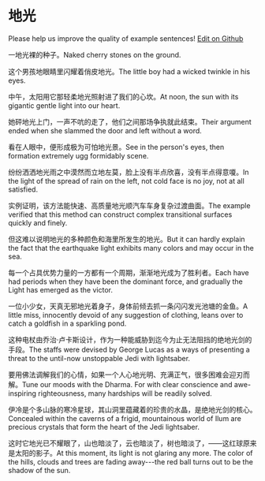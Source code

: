 # 地光

Please help us improve the quality of example sentences! [Edit on Github](https://github.com/jiyushe/jiyu-example-sentence-source/blob/main/chinese/diguang.md)

<p><span class="chinese">一地光裸的种子。</span><span class="english">Naked cherry stones on the ground.</span></p>

<p><span class="chinese">这个男孩地眼睛里闪耀着俏皮地光。</span><span class="english">The little boy had a wicked twinkle in his eyes.</span></p>

<p><span class="chinese">中午，太阳用它那轻柔地光照射进了我们的心坎。</span><span class="english">At noon, the sun with its gigantic gentle light into our heart.</span></p>

<p><span class="chinese">她砰地光上门，一声不吭的走了，他们之间那场争执就此结束。</span><span class="english">Their argument ended when she slammed the door and left without a word.</span></p>

<p><span class="chinese">看在人眼中，便形成极为可怕地光景。</span><span class="english">See in the person's eyes, then formation extremely ugg formidably scene.</span></p>

<p><span class="chinese">纷纷洒洒地光雨之中漠然而立地左莫，脸上没有半点欣喜，没有半点得意嗄。</span><span class="english">In the light of the spread of rain on the left, not cold face is no joy, not at all satisfied.</span></p>

<p><span class="chinese">实例证明，该方法能快速、高质量地光顺汽车车身复杂过渡曲面。</span><span class="english">The example verified that this method can construct complex transitional surfaces quickly and finely.</span></p>

<p><span class="chinese">但这难以说明地光的多种颜色和海里所发生的地光。</span><span class="english">But it can hardly explain the fact that the earthquake light exhibits many colors and may occur in the sea.</span></p>

<p><span class="chinese">每一个占具优势力量的一方都有一个周期，渐渐地光成为了胜利者。</span><span class="english">Each have had periods when they have been the dominant force, and gradually the Light has emerged as the victor.</span></p>

<p><span class="chinese">一位小少女，天真无邪地光着身子，身体前倾去抓一条闪闪发光池塘的金鱼。</span><span class="english">A little miss, innocently devoid of any suggestion of clothing, leans over to catch a goldfish in a sparkling pond.</span></p>

<p><span class="chinese">这种电杖由乔治·卢卡斯设计，作为一种能威胁到迄今为止无法阻挡的绝地光剑的手段。</span><span class="english">The staffs were devised by George Lucas as a ways of presenting a threat to the until-now unstoppable Jedi with lightsaber.</span></p>

<p><span class="chinese">要用佛法调解我们的心情，如果一个人心地光明、充满正气，很多困难会迎刃而解。</span><span class="english">Tune our moods with the Dharma. For with clear conscience and awe-inspiring righteousness, many hardships will be readily solved.</span></p>

<p><span class="chinese">伊冷是个多山脉的寒冷星球，其山洞里蕴藏着的珍贵的水晶，是绝地光剑的核心。</span><span class="english">Concealed within the caverns of a frigid, mountainous world of Ilum are precious crystals that form the heart of the Jedi lightsaber.</span></p>

<p><span class="chinese">这时它地光已不耀眼了，山也暗淡了，云也暗淡了，树也暗淡了，——这红球原来是太阳的影子。</span><span class="english">At this moment, its light is not glaring any more. The color of the hills, clouds and trees are fading away---the red ball turns out to be the shadow of the sun.</span></p>

